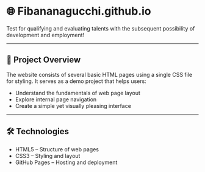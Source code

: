 # 🌐 Fibananagucchi.github.io

Test for qualifying and evaluating talents with the subsequent possibility of development and employment!

---

## 📝 Project Overview

The website consists of several basic HTML pages using a single CSS file for styling. It serves as a demo project that helps users:
- Understand the fundamentals of web page layout
- Explore internal page navigation
- Create a simple yet visually pleasing interface

---

## 🛠 Technologies

- HTML5 – Structure of web pages
- CSS3 – Styling and layout
- GitHub Pages – Hosting and deployment
